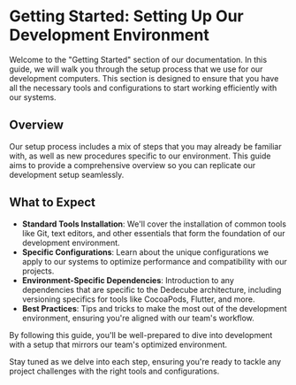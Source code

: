 # Getting Started: Setting Up Our Development Environment

Welcome to the "Getting Started" section of our documentation. In this guide, we will walk you through the setup process that we use for our development computers. This section is designed to ensure that you have all the necessary tools and configurations to start working efficiently with our systems.

## Overview

Our setup process includes a mix of steps that you may already be familiar with, as well as new procedures specific to our environment. This guide aims to provide a comprehensive overview so you can replicate our development setup seamlessly.

## What to Expect

- **Standard Tools Installation**: We'll cover the installation of common tools like Git, text editors, and other essentials that form the foundation of our development environment.
- **Specific Configurations**: Learn about the unique configurations we apply to our systems to optimize performance and compatibility with our projects.
- **Environment-Specific Dependencies**: Introduction to any dependencies that are specific to the Dedecube architecture, including versioning specifics for tools like CocoaPods, Flutter, and more.
- **Best Practices**: Tips and tricks to make the most out of the development environment, ensuring you're aligned with our team's workflow.

By following this guide, you'll be well-prepared to dive into development with a setup that mirrors our team's optimized environment.

Stay tuned as we delve into each step, ensuring you're ready to tackle any project challenges with the right tools and configurations.
